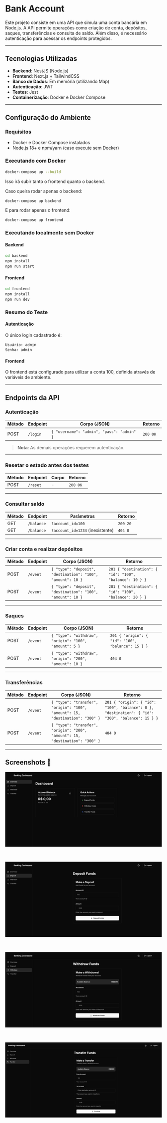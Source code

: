 # Bank Account

Este projeto consiste em uma API que simula uma conta bancária em Node.js. A API permite operações como criação de conta, depósitos, saques, transferências e consulta de saldo. Além disso, é necessário autenticação para acessar os endpoints protegidos.

---

## Tecnologias Utilizadas

- **Backend**: NestJS (Node.js)
- **Frontend**: Next.js + TailwindCSS
- **Banco de Dados**: Em memória (utilizando Map)
- **Autenticação**: JWT
- **Testes**: Jest
- **Containerização**: Docker e Docker Compose

---

## Configuração do Ambiente

### Requisitos

- Docker e Docker Compose instalados
- Node.js 18+ e npm/yarn (caso execute sem Docker)

### Executando com Docker

```sh
docker-compose up --build
```

Isso irá subir tanto o frontend quanto o backend.

Caso queira rodar apenas o backend:

```sh
docker-compose up backend
```

E para rodar apenas o frontend:

```sh
docker-compose up frontend
```

### Executando localmente sem Docker

#### Backend

```sh
cd backend
npm install
npm run start
```

#### Frontend

```sh
cd frontend
npm install
npm run dev
```

### Resumo do Teste

#### Autenticação

O único login cadastrado é:

```dash
Usuário: admin
Senha: admin
```

#### Frontend

O frontend está configurado para utilizar a conta 100, definida através de variáveis de ambiente.

---

## Endpoints da API

### Autenticação

| Método | Endpoint | Corpo (JSON)                               | Retorno  |
| ------ | -------- | ------------------------------------------ | -------- |
| POST   | `/login` | `{ "username": "admin", "pass": "admin" }` | `200 OK` |

> **Nota**: As demais operações requerem autenticação.

---

### Resetar o estado antes dos testes

| Método | Endpoint | Corpo | Retorno  |
| ------ | -------- | ----- | -------- |
| POST   | `/reset` | -     | `200 OK` |

---

### Consultar saldo

| Método | Endpoint   | Parâmetros                       | Retorno  |
| ------ | ---------- | -------------------------------- | -------- |
| GET    | `/balance` | `?account_id=100`                | `200 20` |
| GET    | `/balance` | `?account_id=1234` (inexistente) | `404 0`  |

---

### Criar conta e realizar depósitos

| Método | Endpoint | Corpo (JSON)                                                | Retorno                                                 |
| ------ | -------- | ----------------------------------------------------------- | ------------------------------------------------------- |
| POST   | `/event` | `{ "type": "deposit", "destination": "100", "amount": 10 }` | `201 { "destination": { "id": "100", "balance": 10 } }` |
| POST   | `/event` | `{ "type": "deposit", "destination": "100", "amount": 10 }` | `201 { "destination": { "id": "100", "balance": 20 } }` |

---

### Saques

| Método | Endpoint | Corpo (JSON)                                            | Retorno                                            |
| ------ | -------- | ------------------------------------------------------- | -------------------------------------------------- |
| POST   | `/event` | `{ "type": "withdraw", "origin": "100", "amount": 5 }`  | `201 { "origin": { "id": "100", "balance": 15 } }` |
| POST   | `/event` | `{ "type": "withdraw", "origin": "200", "amount": 10 }` | `404 0`                                            |

---

### Transferências

| Método | Endpoint | Corpo (JSON)                                                                  | Retorno                                                                                          |
| ------ | -------- | ----------------------------------------------------------------------------- | ------------------------------------------------------------------------------------------------ |
| POST   | `/event` | `{ "type": "transfer", "origin": "100", "amount": 15, "destination": "300" }` | `201 { "origin": { "id": "100", "balance": 0 }, "destination": { "id": "300", "balance": 15 } }` |
| POST   | `/event` | `{ "type": "transfer", "origin": "200", "amount": 15, "destination": "300" }` | `404 0`                                                                                          |

---

## Screenshots 📸

![dashboard](./docs/screenshots/dashboard.png)

<br />

![deposit](./docs/screenshots/deposit.png)

<br />

![withdraw](./docs/screenshots/withdraw.png)

<br />

![transfer](./docs/screenshots/transfer.png)
